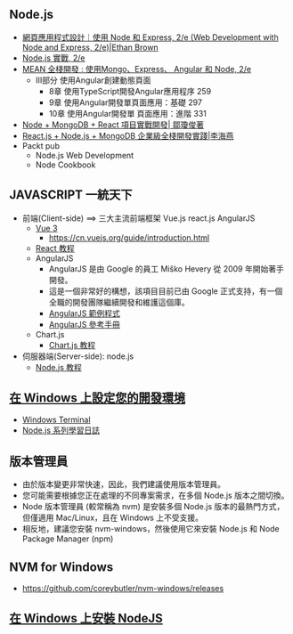 ## Node.js
- [網頁應用程式設計｜使用 Node 和 Express, 2/e (Web Development with Node and Express, 2/e)|Ethan Brown](https://www.tenlong.com.tw/products/9789865025311?list_name=srh)
- [Node.js 實戰, 2/e](https://www.tenlong.com.tw/products/9787115487308?list_name=rd)
- [MEAN 全棧開發 : 使用Mongo、Express、 Angular 和 Node, 2/e ](https://www.tenlong.com.tw/products/9787302551850?list_name=srh)
  - Ⅲ部分 使用Angular創建動態頁面
    - 8章 使用TypeScript開發Angular應用程序 259
    - 9章 使用Angular開發單頁面應用：基礎 297
    - 10章 使用Angular開發單 頁面應用：進階 331 
- [Node + MongoDB + React 項目實戰開發| 鄒瓊俊著](https://www.tenlong.com.tw/products/9787517095248?list_name=srh)
- [React.js + Node.js + MongoDB 企業級全棧開發實踐|李海燕]()
- Packt pub
  - Node.js Web Development
  - Node Cookbook
## JAVASCRIPT 一統天下
- 前端(Client-side) ==> 三大主流前端框架 Vue.js react.js AngularJS
  - [Vue 3](https://www.runoob.com/vue3/vue3-tutorial.html) 
    - https://cn.vuejs.org/guide/introduction.html
  - [React 教程](https://www.runoob.com/react/react-tutorial.html)
  - AngularJS
    - AngularJS 是由 Google 的員工 Miško Hevery 從 2009 年開始著手開發。
    - 這是一個非常好的構想，該項目目前已由 Google 正式支持，有一個全職的開發團隊繼續開發和維護這個庫。
    - [AngularJS 範例程式](https://www.runoob.com/angularjs/angularjs-examples.html)
    - [AngularJS 參考手冊](https://www.runoob.com/angularjs/angularjs-reference.html)
  - Chart.js 
    - [Chart.js 教程](https://www.runoob.com/chartjs/chartjs-tutorial.html) 
- 伺服器端(Server-side): node.js
  - [Node.js 教程](https://www.runoob.com/nodejs/nodejs-tutorial.html)

## [在 Windows 上設定您的開發環境](https://learn.microsoft.com/zh-tw/windows/dev-environment/)
- [Windows Terminal](https://apps.microsoft.com/detail/9n0dx20hk701?rtc=1&hl=en-us&gl=TW)
- [Node.js 系列學習日誌](https://ithelp.ithome.com.tw/users/20024110/ironman/939)

## 版本管理員
- 由於版本變更非常快速，因此，我們建議使用版本管理員。
- 您可能需要根據您正在處理的不同專案需求，在多個 Node.js 版本之間切換。 
- Node 版本管理員 (較常稱為 nvm) 是安裝多個 Node.js 版本的最熱門方式，但僅適用 Mac/Linux，且在 Windows 上不受支援。 
- 相反地，建議您安裝 nvm-windows，然後使用它來安裝 Node.js 和 Node Package Manager (npm)
## NVM for Windows
- https://github.com/coreybutler/nvm-windows/releases

## [在 Windows 上安裝 NodeJS](https://learn.microsoft.com/zh-tw/windows/dev-environment/javascript/nodejs-on-windows)

